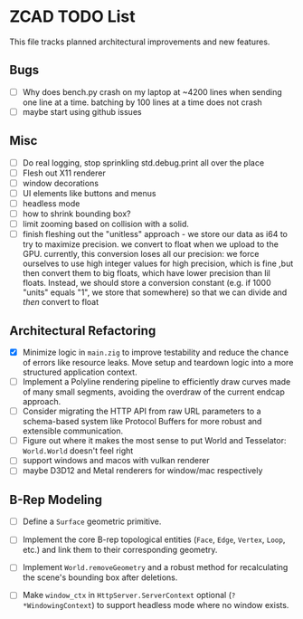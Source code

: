 # ZCAD TODO List

This file tracks planned architectural improvements and new features.

## Bugs

- [ ] Why does bench.py crash on my laptop at ~4200 lines when sending one line
  at a time. batching by 100 lines at a time does not crash
- [ ] maybe start using github issues

## Misc

- [ ] Do real logging, stop sprinkling std.debug.print all over the place
- [ ] Flesh out X11 renderer
- [ ] window decorations
- [ ] UI elements like buttons and menus
- [ ] headless mode
- [ ] how to shrink bounding box?
- [ ] limit zooming based on collision with a solid.
- [ ] finish fleshing out the "unitless" approach - we store our data as i64 to
  try to maximize precision. we convert to float when we upload to the GPU.
  currently, this conversion loses all our precision: we force ourselves to
  use high integer values for high precision, which is fine ,but then
  convert them to big floats, which have lower precision than lil floats.
  Instead, we should store a conversion constant (e.g. if 1000 "units"
  equals "1", we store that somewhere) so that we can divide and _then_
  convert to float

## Architectural Refactoring

- [x] Minimize logic in `main.zig` to improve testability and reduce the chance
  of errors like resource leaks. Move setup and teardown logic into a more
  structured application context.
- [ ] Implement a Polyline rendering pipeline to efficiently draw curves made of
  many small segments, avoiding the overdraw of the current endcap approach.
- [ ] Consider migrating the HTTP API from raw URL parameters to a schema-based
  system like Protocol Buffers for more robust and extensible communication.
- [ ] Figure out where it makes the most sense to put World and Tesselator:
  `World.World` doesn't feel right
- [ ] support windows and macos with vulkan renderer
- [ ] maybe D3D12 and Metal renderers for window/mac respectively

## B-Rep Modeling

- [ ] Define a `Surface` geometric primitive.

- [ ] Implement the core B-rep topological entities (`Face`, `Edge`, `Vertex`,
  `Loop`, etc.) and link them to their corresponding geometry.

- [ ] Implement `World.removeGeometry` and a robust method for recalculating the
  scene's bounding box after deletions.

- [ ] Make `window_ctx` in `HttpServer.ServerContext` optional (`?*WindowingContext`) to support headless mode where no window exists.
